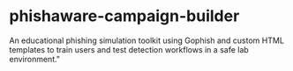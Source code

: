 # phishaware-campaign-builder
An educational phishing simulation toolkit using Gophish and custom HTML templates to train users and test detection workflows in a safe lab environment."

